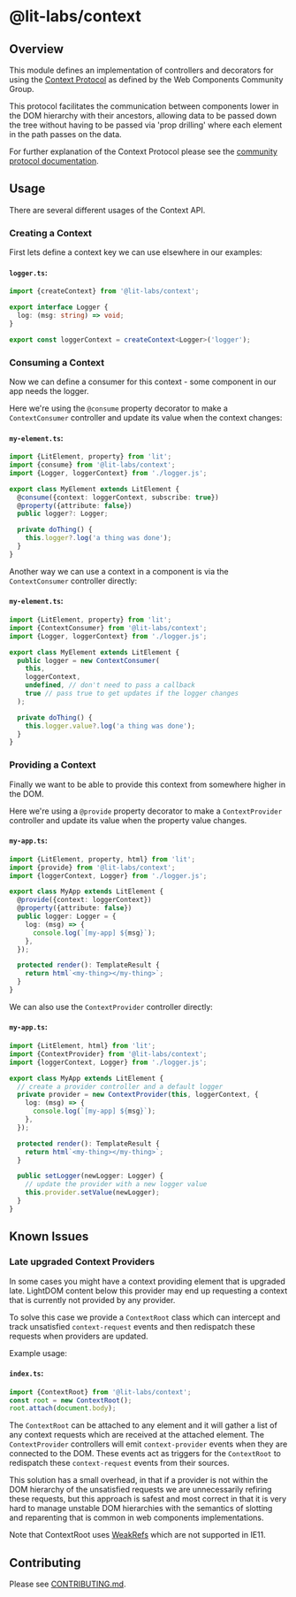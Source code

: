 # @lit-labs/context

## Overview

This module defines an implementation of controllers and decorators for using the [Context Protocol](https://github.com/webcomponents-cg/community-protocols/blob/main/proposals/context.md) as defined by the Web Components Community Group.

This protocol facilitates the communication between components lower in the DOM hierarchy with their ancestors, allowing data to be passed down the tree without having to be passed via 'prop drilling' where each element in the path passes on the data.

For further explanation of the Context Protocol please see the [community protocol documentation](https://github.com/webcomponents-cg/community-protocols/blob/main/proposals/context.md).

## Usage

There are several different usages of the Context API.

### Creating a Context

First lets define a context key we can use elsewhere in our examples:

#### **`logger.ts`**:

```ts
import {createContext} from '@lit-labs/context';

export interface Logger {
  log: (msg: string) => void;
}

export const loggerContext = createContext<Logger>('logger');
```

### Consuming a Context

Now we can define a consumer for this context - some component in our app needs the logger.

Here we're using the `@consume` property decorator to make a `ContextConsumer` controller
and update its value when the context changes:

#### **`my-element.ts`**:

```ts
import {LitElement, property} from 'lit';
import {consume} from '@lit-labs/context';
import {Logger, loggerContext} from './logger.js';

export class MyElement extends LitElement {
  @consume({context: loggerContext, subscribe: true})
  @property({attribute: false})
  public logger?: Logger;

  private doThing() {
    this.logger?.log('a thing was done');
  }
}
```

Another way we can use a context in a component is via the `ContextConsumer` controller directly:

#### **`my-element.ts`**:

```ts
import {LitElement, property} from 'lit';
import {ContextConsumer} from '@lit-labs/context';
import {Logger, loggerContext} from './logger.js';

export class MyElement extends LitElement {
  public logger = new ContextConsumer(
    this,
    loggerContext,
    undefined, // don't need to pass a callback
    true // pass true to get updates if the logger changes
  );

  private doThing() {
    this.logger.value?.log('a thing was done');
  }
}
```

### Providing a Context

Finally we want to be able to provide this context from somewhere higher in the DOM.

Here we're using a `@provide` property decorator to make a `ContextProvider`
controller and update its value when the property value changes.

#### **`my-app.ts`**:

```ts
import {LitElement, property, html} from 'lit';
import {provide} from '@lit-labs/context';
import {loggerContext, Logger} from './logger.js';

export class MyApp extends LitElement {
  @provide({context: loggerContext})
  @property({attribute: false})
  public logger: Logger = {
    log: (msg) => {
      console.log(`[my-app] ${msg}`);
    },
  });

  protected render(): TemplateResult {
    return html`<my-thing></my-thing>`;
  }
}
```

We can also use the `ContextProvider` controller directly:

#### **`my-app.ts`**:

```ts
import {LitElement, html} from 'lit';
import {ContextProvider} from '@lit-labs/context';
import {loggerContext, Logger} from './logger.js';

export class MyApp extends LitElement {
  // create a provider controller and a default logger
  private provider = new ContextProvider(this, loggerContext, {
    log: (msg) => {
      console.log(`[my-app] ${msg}`);
    },
  });

  protected render(): TemplateResult {
    return html`<my-thing></my-thing>`;
  }

  public setLogger(newLogger: Logger) {
    // update the provider with a new logger value
    this.provider.setValue(newLogger);
  }
}
```

## Known Issues

### Late upgraded Context Providers

In some cases you might have a context providing element that is upgraded late. LightDOM content below this provider may end up requesting a context that is currently not provided by any provider.

To solve this case we provide a `ContextRoot` class which can intercept and track unsatisfied `context-request` events and then redispatch these requests when providers are updated.

Example usage:

#### **`index.ts`**:

```ts
import {ContextRoot} from '@lit-labs/context';
const root = new ContextRoot();
root.attach(document.body);
```

The `ContextRoot` can be attached to any element and it will gather a list of any context requests which are received at the attached element. The `ContextProvider` controllers will emit `context-provider` events when they are connected to the DOM. These events act as triggers for the `ContextRoot` to redispatch these `context-request` events from their sources.

This solution has a small overhead, in that if a provider is not within the DOM hierarchy of the unsatisfied requests we are unnecessarily refiring these requests, but this approach is safest and most correct in that it is very hard to manage unstable DOM hierarchies with the semantics of slotting and reparenting that is common in web components implementations.

Note that ContextRoot uses [WeakRefs](https://developer.mozilla.org/en-US/docs/Web/JavaScript/Reference/Global_Objects/WeakRef) which are not supported in IE11.

## Contributing

Please see [CONTRIBUTING.md](../../../CONTRIBUTING.md).
